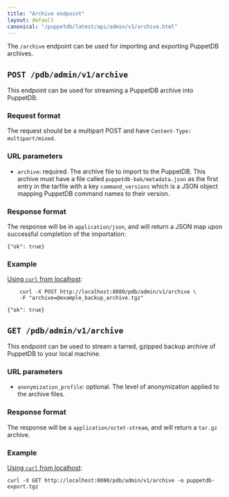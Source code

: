 ```yaml
---
title: "Archive endpoint"
layout: default
canonical: "/puppetdb/latest/api/admin/v1/archive.html"
---
```


[curl]: ../../query/curl.html#using-curl-from-localhost-non-sslhttp

The `/archive` endpoint can be used for importing and exporting PuppetDB
archives.

## `POST /pdb/admin/v1/archive`

This endpoint can be used for streaming a PuppetDB archive into PuppetDB.

### Request format

The request should be a multipart POST and have `Content-Type: multipart/mixed`.

### URL parameters

* `archive`: required. The archive file to import to the PuppetDB. This archive
  must have a file called `puppetdb-bak/metadata.json` as the first entry in the
  tarfile with a key `command_versions` which is a JSON object mapping PuppetDB
  command names to their version.

### Response format

The response will be in `application/json`, and will return a JSON map upon
successful completion of the importation:

    {"ok": true}

### Example

[Using `curl` from localhost][curl]:

        curl -X POST http://localhost:8080/pdb/admin/v1/archive \
        -F "archive=@example_backup_archive.tgz"

    {"ok": true}

## `GET /pdb/admin/v1/archive`

This endpoint can be used to stream a tarred, gzipped backup archive of PuppetDB
to your local machine.

### URL parameters

* `anonymization_profile`: optional. The level of anonymization applied to the
  archive files.

### Response format

The response will be a `application/octet-stream`, and will return a `tar.gz`
archive.

### Example

[Using `curl` from localhost][curl]:

    curl -X GET http://localhost:8080/pdb/admin/v1/archive -o puppetdb-export.tgz
